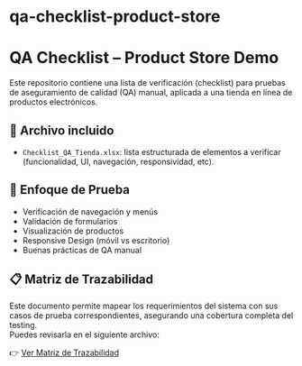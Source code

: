 # qa-checklist-product-store

# QA Checklist – Product Store Demo

Este repositorio contiene una lista de verificación (checklist) para pruebas de aseguramiento de calidad (QA) manual, aplicada a una tienda en línea de productos electrónicos.

## 📄 Archivo incluido

- `Checklist_QA_Tienda.xlsx`: lista estructurada de elementos a verificar (funcionalidad, UI, navegación, responsividad, etc).

## 🧪 Enfoque de Prueba

- Verificación de navegación y menús
- Validación de formularios
- Visualización de productos
- Responsive Design (móvil vs escritorio)
- Buenas prácticas de QA manual


## 📋 Matriz de Trazabilidad

Este documento permite mapear los requerimientos del sistema con sus casos de prueba correspondientes, asegurando una cobertura completa del testing.  
Puedes revisarla en el siguiente archivo:

👉 [Ver Matriz de Trazabilidad](docs/traceability-matrix.md)

